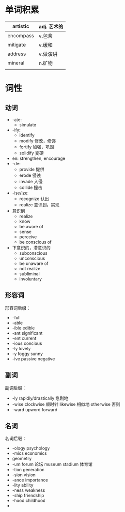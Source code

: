# 单词积累

| artistic  | adj. 艺术的 |
| --------- | -------- |
| encompass | v.包含     |
| mitigate  | v.缓和     |
| address   | v.做演讲    |
| mineral   | n.矿物     |
|           |          |

# 词性

## 动词

- -ate: 
	- simulate
- -ify: 
	- identify
	- modify 修改，修饰
	- fortify 加强，巩固
	- solidify 变硬
- en: strengthen, encourage
- -de: 
	- provide 提供
	- erode 侵蚀
	- invade 入侵
	- collide 撞击
- -ise/ize:
	- recognize 认出
	- realize 意识到，实现
- 意识到
	- realize
	- know
	- be aware of
	- sense
	- perceive
	- be conscious of
- 下意识的，潜意识的
	- subconscious
	- unconscious
	- be unaware of 
	- not realize
	- subliminal
	- involuntary

## 形容词

形容词后缀：
- -ful
- -able 
- -ible edible
- -ant significant
- -ent current
- -ious concious
- -ly lovely
- -y foggy sunny
- -ive passive negative 

## 副词

副词后缀：
- -ly rapidly/drastically 急剧地
- -wise clockwise 顺时针 likewise 相似地 otherwise 否则
- -ward upword forward

## 名词

名词后缀：
- -ology psychology
- -mics economics
- geometry
- -um forum 论坛 museum stadium 体育馆 
- -tion generation 
- -sion vision 
- -ance importance
- -lity ability
- -ness weakness
- -ship friendship
- -hood childhood
- 